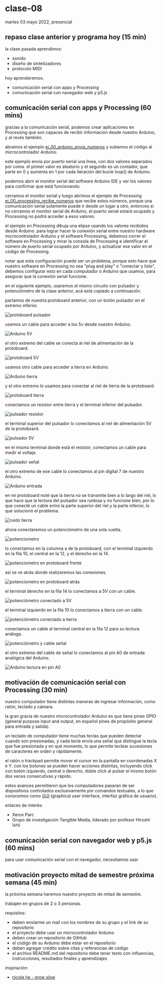 # clase-08

martes 03 mayo 2022, presencial

## repaso clase anterior y programa hoy (15 min)

la clase pasada aprendimos:

* sonido
* diseño de sintetizadores
* protocolo MIDI

hoy aprenderemos:

* comunicación serial con apps y Processing
* comunicación serial con navegador web y p5.js

## comunicación serial con apps y Processing (60 mins)

gracias a la comunicación serial, podemos crear aplicaciones en Processing que son capaces de recibir información desde nuestro Arduino, y al revés también.

abramos el ejemplo [ej_00_arduino_envia_numeros](./ej_00_arduino_envia_numeros/) y subamos el código al microcontrolador Arduino.

este ejemplo envia por puerto serial una linea, con dos valores separados por coma. el primer valor es aleatorio y el segundo es un contador, que parte en 0 y aumenta en 1 por cada iteración del bucle loop() de Arduino.

podemos abrir el monitor serial del software Arduino IDE y ver los valores para confirmar que está funcionando.

cerramos el monitor serial y luego abrimos el ejemplo de Processing [ej_00_processing_recibe_numeros](./ej_00_processing_recibe_numeros/) que recibe estos números, porque una comunicación serial solamente puede ir desde un lugar a otro, entonces si no cerramos el monitor serial de Arduino, el puerto serial estará ocupado y Processing no podrá acceder a esos valores.

el ejemplo en Processing dibuja una elipse usando los valores recibidos desde Arduino. para lograr hacer la conexión serial entre nuestro hardware microcontrolador Arduino y el software Processing, debemos correr el software en Processing y mirar la consola de Processing e identificar el número de puerto serial ocupado por Arduino, y actualizar ese valor en el código de Processing.

notar que esta configuración puede ser un problema, porque esto hace que nuestro software en Processing no sea "plug and play" o "conectar y listo", debemos configurar esto en cada computador o Arduino que usamos, para asegurar que la conexión serial funcione.

en el siguiente ejemplo, usaremos el mismo circuito con pulsador y potenciómetro de la clase anterior, acá está copiado a continuación.

partamos de nuestra protoboard anterior, con un botón pulsador en el extremo inferior.

![protoboard pulsador](./imagenes/05-protoboard-pulsador.jpg "protoboard pulsador")

usemos un cable para acceder a los 5v desde nuestro Arduino.

![Arduino 5V](./imagenes/08-arduino-5v.jpg "Arduino 5V")

el otro extremo del cable se conecta al riel de alimentación de la protoboard.

![protoboard 5V](./imagenes/09-protoboard-5v.jpg "Protoboard 5V")

usamos otro cable para acceder a tierra en Arduino.

![Arduino tierra](./imagenes/10-arduino-tierra.jpg "Arduino tierra")

y el otro extremo lo usamos para conectar al riel de tierra de la protoboard.

![protoboard tierra](./imagenes/11-protoboard-tierra.jpg "protoboard tierra")

conectamos un resistor entre tierra y el terminal inferior del pulsador.

![pulsador resistor](./imagenes/15-pulsador-resistor.jpg "pulsador resistor")

el terminal superior del pulsador lo conectamos al riel de alimentación 5V de la protoboard.

![pulsador 5V](./imagenes/16-pulsador-5v.jpg "pulsador 5V")

en el mismo terminal donde está el resistor, conectamos un cable para medir el voltaje.

![pulsador señal](./imagenes/17-pulsador-senal.jpg "pulsador señal")

el otro extremo de ese cable lo conectamos al pin digital 7 de nuestro Arduino.

![Arduino entrada](./imagenes/18-arduino-entrada.jpg "Arduino entrada")

en mi protoboard noté que la tierra no se transmite bien a lo largo del riel, lo que hace que la lectura del pulsador sea ruidosa y no funcione bien, por lo que conecté un cable entre la parte superior del riel y la parte inferior, lo que solucionó el problema.

![ruido tierra](./imagenes/19-ruido-tierra.jpg "ruido tierra")

ahora conectaremos un potenciómetro de una sola vuelta.

![potenciometro](./imagenes/20-potenciometro.jpg "potenciometro")

lo conectamos en la columna a de la protoboard, con el terminal izquierdo en la fila 10, el central en la 12, y el derecho en la 14.

![potenciometro en protoboard frente](./imagenes/21-potenciometro-protoboard-frente.jpg "potenciometro en protoboard frente")

así se ve atrás donde realizaremos las conexiones.

![potenciometro en protoboard atrás](./imagenes/22-potenciometro-protoboard-atras.jpg "potenciometro en protoboard atrás")

el terminal derecho en la fila 14 lo conectamos a 5V con un cable.

![potenciómetro conectado a 5V](./imagenes/23-potenciometro-5v.jpg "potenciómetro conectado a 5V")

el terminal izquierdo en la fila 10 lo conectamos a tierra con un cable.

![potenciómetro conectado a tierra](./imagenes/24-potenciometro-tierra.jpg "potenciómetro conectado a tierra")

conectamos un cable al terminal central en la fila 12 para su lectura análoga.

![potenciómetro y cable señal](./imagenes/25-potenciometro-senal.jpg "potenciómetro y cable señal")

el otro extremo del cable de señal lo conectamos al pin A0 de entrada analógica del Arduino.

![Arduino lectura en pin A0](./imagenes/26-potenciometro-a0.jpg "Arduino lectura en pin A0")

## motivación de comunicación serial con Processing (30 min)

nuestro computador tiene distintas maneras de ingresar información, como ratón, teclado y cámara.

la gran gracia de nuestro microcontrolador Arduino es que tiene pines GPIO (general purpose input and output, en español pines de propósito general para entrada y salida).

un teclado de computador tiene muchas teclas que pueden detectar cuando son presionadas, y cada tecla envía una señal que distingue la tecla que fue presionada y en qué momento, lo que permite teclear sucesiones de caracteres en orden y rápidamente.

el ratón o trackpad permite mover el cursor en la pantalla en coordenadas X e Y. con los botones se pueden hacer acciones distintas, incluyendo click con botón izquierdo, central o derecho, doble click al pulsar el mismo botón dos veces consecutivas y rápido.

estos avances permitieron que los computadores pasaran de ser dispositivos controlados exclusivamente por comandos textuales, a lo que conocemos como [GUI](https://es.wikipedia.org/wiki/Interfaz_gr%C3%A1fica_de_usuario) (graphical user interface, interfaz gráfica de usuario).

enlaces de interés:

* Xerox Parc
* Grupo de investigación Tangible Media, liderado por profesor Hiroshi Ishii

## comunicación serial con navegador web y p5.js (60 mins)

para usar comunicación serial con el navegador, necesitamos usar

## motivación proyecto mitad de semestre próxima semana (45 min)

la próxima semana haremos nuestro proyecto de mitad de semestre.

trabajen en grupos de 2 o 3 personas.

requisitos:

* deben enviarme un mail con los nombres de su grupo y el link de su repositorio
* el proyecto debe usar un microcontrolador Arduino
* deben crear un repositorio de GitHub
* el código de su Arduino debe estar en el repositorio
* deben agregar crédito sobre citas y referencias de código
* el archivo README.md del repositorio debe tener texto con influencias, instrucciones, resultados finales y aprendizajes

inspiración:

* [nicole he - grow slow](https://github.com/nicolehe/grow_slow)
